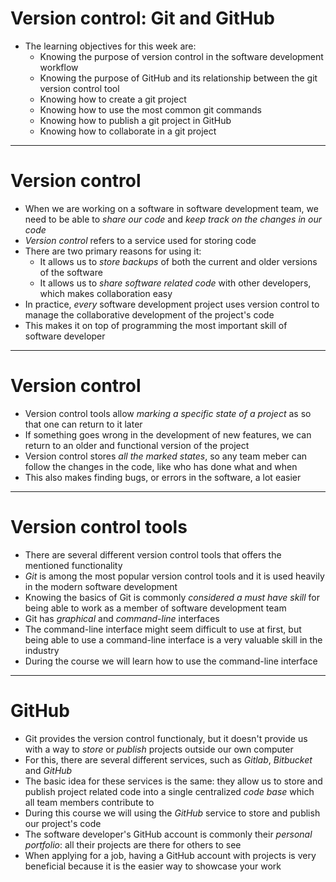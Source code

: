 # Version control: Git and GitHub

- The learning objectives for this week are:
  - Knowing the purpose of version control in the software development workflow
  - Knowing the purpose of GitHub and its relationship between the git version control tool
  - Knowing how to create a git project
  - Knowing how to use the most common git commands
  - Knowing how to publish a git project in GitHub
  - Knowing how to collaborate in a git project

---

# Version control

- When we are working on a software in software development team, we need to be able to _share our code_ and _keep track on the changes in our code_
- _Version control_ refers to a service used for storing code
- There are two primary reasons for using it:
  - It allows us to _store backups_ of both the current and older versions of the software
  - It allows us to _share software related code_ with other developers, which makes collaboration easy
- In practice, _every_ software development project uses version control to manage the collaborative development of the project's code
- This makes it on top of programming the most important skill of software developer

---

# Version control

- Version control tools allow _marking a specific state of a project_ as so that one can return to it later
- If something goes wrong in the development of new features, we can return to an older and functional version of the project
- Version control stores _all the marked states_, so any team meber can follow the changes in the code, like who has done what and when
- This also makes finding bugs, or errors in the software, a lot easier

---

# Version control tools

- There are several different version control tools that offers the mentioned functionality
- _Git_ is among the most popular version control tools and it is used heavily in the modern software development
- Knowing the basics of Git is commonly _considered a must have skill_ for being able to work as a member of software development team
- Git has _graphical_ and _command-line_ interfaces
- The command-line interface might seem difficult to use at first, but being able to use a command-line interface is a very valuable skill in the industry
- During the course we will learn how to use the command-line interface

---

# GitHub

- Git provides the version control functionaly, but it doesn't provide us with a way to _store_ or _publish_ projects outside our own computer
- For this, there are several different services, such as _Gitlab_, _Bitbucket_ and _GitHub_
- The basic idea for these services is the same: they allow us to store and publish project related code into a single centralized _code base_ which all team members contribute to
- During this course we will using the _GitHub_ service to store and publish our project's code
- The software developer's GitHub account is commonly their _personal portfolio_: all their projects are there for others to see
- When applying for a job, having a GitHub account with projects is very beneficial because it is the easier way to showcase your work
